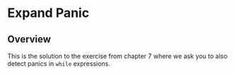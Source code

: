 # Expand Panic

## Overview

This is the solution to the exercise from chapter 7 where we ask you to also detect panics in `while` expressions.

